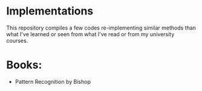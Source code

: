 # Implementations
This repository compiles a few codes re-implementing similar methods than what I've learned or seen from what I've read or from my university courses.

# Books:
- Pattern Recognition by Bishop
